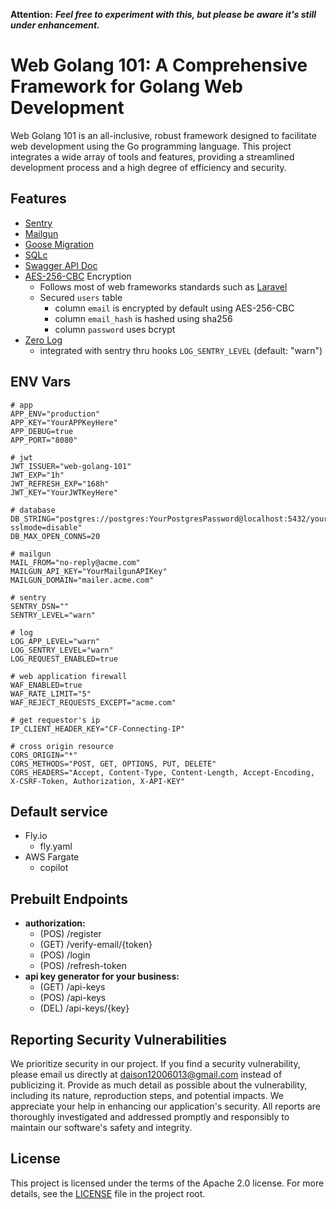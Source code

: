 **Attention:** ***Feel free to experiment with this, but please be aware it's still under enhancement.***

# Web Golang 101: A Comprehensive Framework for Golang Web Development

Web Golang 101 is an all-inclusive, robust framework designed to facilitate web development using the Go programming language. This project integrates a wide array of tools and features, providing a streamlined development process and a high degree of efficiency and security.

## Features

- [Sentry](https://sentry.io/)
- [Mailgun](https://app.mailgun.com/mg/dashboard)
- [Goose Migration](https://github.com/pressly/goose)
- [SQLc](https://github.com/sqlc-dev/sqlc)
- [Swagger API Doc](https://github.com/swaggo/swag)
- [AES-256-CBC](https://docs.anchormydata.com/docs/what-is-aes-256-cbc) Encryption
    - Follows most of web frameworks standards such as [Laravel](https://laravel.com)
    - Secured `users` table
        - column `email` is encrypted by default using AES-256-CBC
        - column `email_hash` is hashed using sha256
        - column `password` uses bcrypt
- [Zero Log](https://github.com/rs/zerolog)
    - integrated with sentry thru hooks `LOG_SENTRY_LEVEL` (default: "warn")

## ENV Vars

```
# app
APP_ENV="production"
APP_KEY="YourAPPKeyHere"
APP_DEBUG=true
APP_PORT="8080"

# jwt
JWT_ISSUER="web-golang-101"
JWT_EXP="1h"
JWT_REFRESH_EXP="168h"
JWT_KEY="YourJWTKeyHere"

# database
DB_STRING="postgres://postgres:YourPostgresPassword@localhost:5432/your_database_dev?sslmode=disable"
DB_MAX_OPEN_CONNS=20

# mailgun
MAIL_FROM="no-reply@acme.com"
MAILGUN_API_KEY="YourMailgunAPIKey"
MAILGUN_DOMAIN="mailer.acme.com"

# sentry
SENTRY_DSN=""
SENTRY_LEVEL="warn"

# log
LOG_APP_LEVEL="warn"
LOG_SENTRY_LEVEL="warn"
LOG_REQUEST_ENABLED=true

# web application firewall
WAF_ENABLED=true
WAF_RATE_LIMIT="5"
WAF_REJECT_REQUESTS_EXCEPT="acme.com"

# get requestor's ip
IP_CLIENT_HEADER_KEY="CF-Connecting-IP"

# cross origin resource
CORS_ORIGIN="*"
CORS_METHODS="POST, GET, OPTIONS, PUT, DELETE"
CORS_HEADERS="Accept, Content-Type, Content-Length, Accept-Encoding, X-CSRF-Token, Authorization, X-API-KEY"
```

## Default service

- Fly.io
    - fly.yaml
- AWS Fargate
    - copilot

## Prebuilt Endpoints

- **authorization:**
    - (POS) /register
    - (GET) /verify-email/{token}
    - (POS) /login
    - (POS) /refresh-token
- **api key generator for your business:**
    - (GET) /api-keys
    - (POS) /api-keys
    - (DEL) /api-keys/{key}

## Reporting Security Vulnerabilities

We prioritize security in our project. If you find a security vulnerability, please email us directly at daison12006013@gmail.com instead of publicizing it. Provide as much detail as possible about the vulnerability, including its nature, reproduction steps, and potential impacts. We appreciate your help in enhancing our application's security. All reports are thoroughly investigated and addressed promptly and responsibly to maintain our software's safety and integrity.

## License

This project is licensed under the terms of the Apache 2.0 license. For more details, see the [LICENSE](LICENSE) file in the project root.
